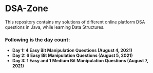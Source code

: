 # DSA-Zone

This repository contains my solutions of different online platform DSA questions in Java, while learning Data Structures.
<p> <h3><strong>Following is the day count:<strong></h3>

<ul>

  <li>Day 1: 4 Easy Bit Manipulation Questions	(August 4, 2021)</li>
  <li>Day 2: 6 Easy Bit Manipulation Questions	(August 5, 2021)</li>
  <li>Day 3: 1 Easy and 1 Medium Bit Manipulation Questions	(August 7, 2021)</li>
  
</ul>

